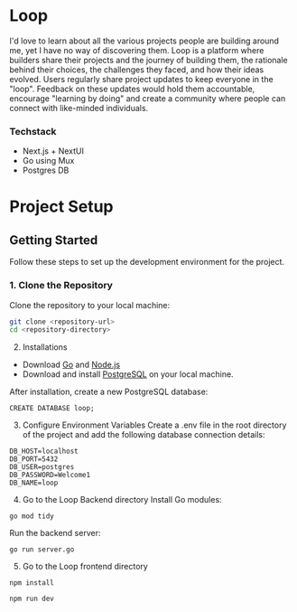 # Loop
I'd love to learn about all the various projects people are building around me, yet I have no way of discovering them. Loop is a platform where builders share their projects and the journey of building them, the rationale behind their choices, the challenges they faced, and how their ideas evolved.
Users regularly share project updates to keep everyone in the "loop". Feedback on these updates would hold them accountable, encourage "learning by doing" and create a community where people can connect with like-minded individuals.

### Techstack
- Next.js + NextUI
- Go using Mux 
- Postgres DB

# Project Setup

## Getting Started

Follow these steps to set up the development environment for the project.

### 1. Clone the Repository
Clone the repository to your local machine:

```bash
git clone <repository-url>
cd <repository-directory>
```
2. Installations
- Download [Go](https://go.dev/dl/) and [Node.js](https://nodejs.org/en)
- Download and install [PostgreSQL](https://www.postgresql.org/download/) on your local machine.

After installation, create a new PostgreSQL database:
```
CREATE DATABASE loop;
```
3. Configure Environment Variables
Create a .env file in the root directory of the project and add the following database connection details:
```
DB_HOST=localhost
DB_PORT=5432
DB_USER=postgres
DB_PASSWORD=Welcome1
DB_NAME=loop
```
4. Go to the Loop Backend directory
Install Go modules:
```
go mod tidy
```
Run the backend server:
```
go run server.go
```
5. Go to the Loop frontend directory
```
npm install
```
```
npm run dev
```

